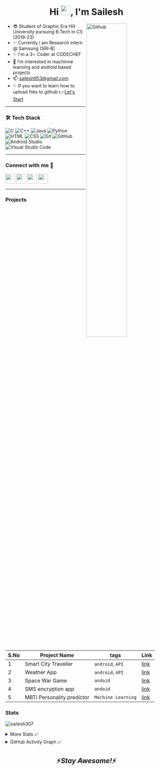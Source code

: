 <h1 align="center">Hi <img src="https://raw.githubusercontent.com/MartinHeinz/MartinHeinz/master/wave.gif" width="30px">, I'm Sailesh</h1>


<img width="50%" align="right" alt="Github" src="https://raw.githubusercontent.com/onimur/.github/master/.resources/git-header.svg" />


- 😎 Student of Graphic Era Hill University pursuing B.Tech in CS (2019-23)
- ✨ Currently i am Research intern @ Samsung (SRI-B)
- ✨ I'm a 3⭐ Coder at CODECHEF
- 👀 I’m interested in machinne learning and android based projects
- 📫 sailesh953@gmail.com
- ✨ If you want to learn how to upload files to github 👉[Let's Start](https://github.com/sailesh307/GitHubTutorial)


---

<!-- TECH STACK -->

### 🛠 Tech Stack 

<!-- languages -->

<p>
  <img alt="C" src="https://img.shields.io/badge/-C-05122A?style=flat&amp;logo=C&amp;logoColor=A8B9CC" style="max-width:100%;">
  <img alt="C++" src="https://img.shields.io/badge/-C++-05122A?style=flat&amp;logo=C%2B%2B&amp;logoColor=00599C" style="max-width:100%;">
  <img alt="Java" src="https://img.shields.io/badge/-Java-05122A?style=flat&amp;logo=Java&amp;logoColor=FFA518" style="max-width:100%;">
  <img alt="Python" src="https://img.shields.io/badge/-Python-05122A?style=flat&amp;logo=python" style="max-width:100%;">
  
</br>

<img alt="HTML" src="https://img.shields.io/badge/-HTML-05122A?style=flat&amp;logo=HTML5" style="max-width:100%;">
<img alt="CSS" src="https://img.shields.io/badge/-CSS-05122A?style=flat&amp;logo=CSS3&amp;logoColor=1572B6" style="max-width:100%;">
<img alt="Git" src="https://img.shields.io/badge/-Git-05122A?style=flat&amp;logo=git" style="max-width:100%;">
<img alt="GitHub" src="https://img.shields.io/badge/-GitHub-05122A?style=flat&amp;logo=github" style="max-width:100%;">

</br>

<img alt="Android Studio" src="https://img.shields.io/badge/Android%20Studio-05122A.svg?&amp;logo=android-studio">
<img alt="Visual Studio Code" src="https://img.shields.io/badge/-Visual%20Studio%20Code-05122A?style=flat&amp;logo=visual-studio-code&amp;logoColor=007ACC" style="max-width:100%;">
</p>

---

<!-- Connect with Me -->
### Connect with me 🤝

   <a href="https://www.linkedin.com/in/sailesh307/"><img src="https://user-images.githubusercontent.com/57597700/115221409-434f5080-a127-11eb-8605-0de27d8ee0e7.png" width=30></a>
   <a href="https://www.instagram.com/sailesh307/"><img src="https://user-images.githubusercontent.com/57597700/115221558-6ed23b00-a127-11eb-90cf-c330432b48e3.png" width=30></a>
   <a href="https://github.com/sailesh307"><img src="https://user-images.githubusercontent.com/57597700/115221750-9e814300-a127-11eb-87ad-9829817b7a36.png" width=30></a>
   <a href="mailto: sailesh953@gmail.com"><img src="https://user-images.githubusercontent.com/57597700/115959649-e559a900-a52a-11eb-9cf5-3659573b814b.png" width=30></a>

---

### Projects

| S.No | Project Name | tags |Link |
| ---  | ------------ | ---- | --- |
| 1    | Smart City Traveller | `android`, `API` |[link](https://github.com/sailesh307/Smart-City-Traveller)
| 2    | Weather App          | `android`, `API` |[link](https://github.com/sailesh307/Weather-App)
| 3    | Space War Game       | `andoid` |[link](https://github.com/sailesh307/space-war-game)
| 4    | SMS encryption app   | `andoid` |[link](https://github.com/sailesh307/sms-encryption-app)
| 5    | MBTI Personality predictor | `Machine Learning` |[link](https://github.com/sailesh307/Personality-Prediction-Using-MBTI)



<!-- Stats -->
### Stats

<p align="left"> <img src="https://komarev.com/ghpvc/?username=sailesh307&label=Profile%20views&color=0e75b6&style=flat" alt="sailesh307" /> </p>

<details>
  <summary>More Stats 📈</summary>
  <p align="left">
  <img width="49%" src = "https://github-readme-streak-stats.herokuapp.com/?user=sailesh307&theme=default&align=center" alt = "Streeks">
  <img width="49%" src = "https://github-readme-stats.vercel.app/api?username=sailesh307&show_icons=true" alt = "Sailesh Kumar's GitHub stats">
    
  </p>
<p align="center">
  <img src="https://github-readme-stats.vercel.app/api/top-langs?username=sailesh307&hide=jupyter notebook&show_icons=true&locale=en&layout=compact" alt="sailesh307" />
</p>
</details>


<!-- Activity Graph -->

<details>
  <summary>GitHub Activity Graph 📈</summary>
<p>
     
  ![Sailesh's github activity graph](https://activity-graph.herokuapp.com/graph?username=sailesh307&theme=default)
     
</p>
</details>

<h2 align='center'>⚡️<i>Stay Awesome!</i>⚡️</h2>

<!---
sailesh307/sailesh307 is a ✨ special ✨ repository because its `README.md` (this file) appears on your GitHub profile.
You can click the Preview link to take a look at your changes.
--->
